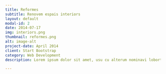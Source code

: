 ```yaml
---
title: Reformes
subtitle: Renovem espais interiors
layout: default
modal-id: 2
date: 2014-07-17
img: interiors.png
thumbnail: reformes.png
alt: image-alt
project-date: April 2014
client: Start Bootstrap
category: Web Development
description: Lorem ipsum dolor sit amet, usu cu alterum nominavi lobortis. At duo novum diceret. Tantas apeirian vix et, usu sanctus postulant inciderint ut, populo diceret necessitatibus in vim. Cu eum dicam feugiat noluisse.

---
```

